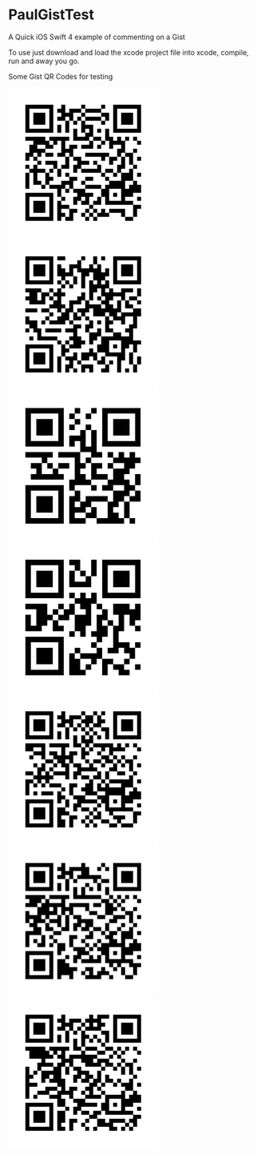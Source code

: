 # PaulGistTest

A Quick iOS Swift 4 example of commenting on a Gist

To use just download and load the xcode project file into xcode, compile, run and away you go.

Some Gist QR Codes for testing

![alt text](https://github.com/PJDavis1970/PaulGistTest/blob/develop/qr7.png)
![alt text](https://github.com/PJDavis1970/PaulGistTest/blob/develop/qr6.png)
![alt text](https://github.com/PJDavis1970/PaulGistTest/blob/develop/qr5.png)
![alt text](https://github.com/PJDavis1970/PaulGistTest/blob/develop/qr4.png)
![alt text](https://github.com/PJDavis1970/PaulGistTest/blob/develop/qr3.png)
![alt text](https://github.com/PJDavis1970/PaulGistTest/blob/develop/qr2.png)
![alt text](https://github.com/PJDavis1970/PaulGistTest/blob/develop/qr1.png)

